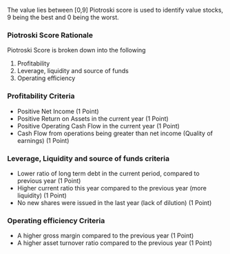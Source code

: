 The value lies between [0,9]
Piotroski score is used to identify value stocks, 9 being the best and 0 being the worst.

### Piotroski Score Rationale 

Piotroski Score is broken down into the following

1. Profitability
2. Leverage, liquidity and source of funds
3. Operating efficiency

### Profitability Criteria

- Positive Net Income (1 Point)
- Positive Return on Assets in the current year (1 Point)
- Positive Operating Cash Flow in the current year (1 Point)
- Cash Flow from operations being greater than net income (Quality of earnings) (1 Point)

### Leverage, Liquidity and source of funds criteria

- Lower ratio of long term debt in the current period, compared to previous year (1 Point)
- Higher current ratio this year compared to the previous year (more liquidity) (1 Point)
- No new shares were issued in the last year (lack of dilution) (1 Point)

### Operating efficiency Criteria

- A higher gross margin compared to the previous year (1 Point)
- A higher asset turnover ratio compared to the previous year (1 Point)